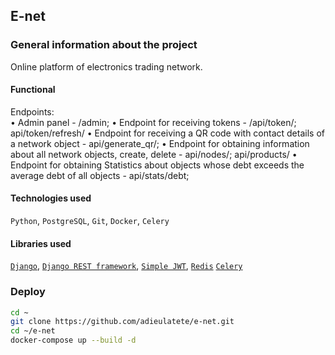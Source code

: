 ## E-net

### General information about the project
Online platform of electronics trading network.

#### Functional

Endpoints:  
• Admin panel - /admin;
• Endpoint for receiving tokens - /api/token/; api/token/refresh/
• Endpoint for receiving a QR code with contact details of a network object - api/generate_qr/;
• Endpoint for obtaining information about all network objects, create, delete - api/nodes/; api/products/
• Endpoint for obtaining Statistics about objects whose debt exceeds the average debt of all objects - api/stats/debt;

#### Technologies used

`Python`, `PostgreSQL`, `Git`, `Docker`, `Celery`

#### Libraries used

[`Django`](https://github.com/django/django),
[`Django REST framework`](https://github.com/encode/django-rest-framework),
[`Simple JWT`](https://github.com/jazzband/djangorestframework-simplejwt),
[`Redis`](https://github.com/redis/redis)
[`Celery`](https://github.com/celery/celery)

### Deploy 

```bash
cd ~
git clone https://github.com/adieulatete/e-net.git
cd ~/e-net
docker-compose up --build -d
```
